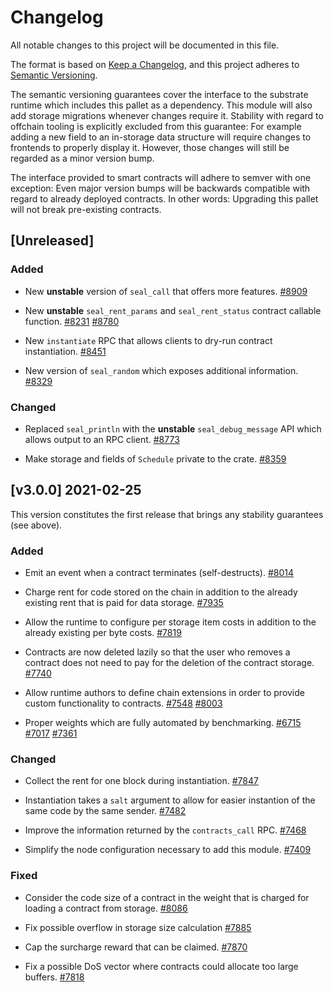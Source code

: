# Changelog

All notable changes to this project will be documented in this file.

The format is based on [Keep a Changelog](https://keepachangelog.com/en/1.0.0/),
and this project adheres to [Semantic Versioning](https://semver.org/spec/v2.0.0.html).

The semantic versioning guarantees cover the interface to the substrate runtime which
includes this pallet as a dependency. This module will also add storage migrations whenever
changes require it. Stability with regard to offchain tooling is explicitly excluded from
this guarantee: For example adding a new field to an in-storage data structure will require
changes to frontends to properly display it. However, those changes will still be regarded
as a minor version bump.

The interface provided to smart contracts will adhere to semver with one exception: Even
major version bumps will be backwards compatible with regard to already deployed contracts.
In other words: Upgrading this pallet will not break pre-existing contracts.

## [Unreleased]

### Added

- New **unstable** version of `seal_call` that offers more features.
[#8909](https://github.com/torwig/substrate/pull/8909)

- New **unstable** `seal_rent_params` and `seal_rent_status` contract callable function.
[#8231](https://github.com/torwig/substrate/pull/8231)
[#8780](https://github.com/torwig/substrate/pull/8780)

- New `instantiate` RPC that allows clients to dry-run contract instantiation.
[#8451](https://github.com/torwig/substrate/pull/8451)

- New version of `seal_random` which exposes additional information.
[#8329](https://github.com/torwig/substrate/pull/8329)

### Changed

- Replaced `seal_println` with the **unstable** `seal_debug_message` API which allows
output to an RPC client.
[#8773](https://github.com/torwig/substrate/pull/8773)

- Make storage and fields of `Schedule` private to the crate.
[#8359](https://github.com/torwig/substrate/pull/8359)

## [v3.0.0] 2021-02-25

This version constitutes the first release that brings any stability guarantees (see above).

### Added

- Emit an event when a contract terminates (self-destructs).
[#8014](https://github.com/torwig/substrate/pull/8014)

- Charge rent for code stored on the chain in addition to the already existing
rent that is paid for data storage.
[#7935](https://github.com/torwig/substrate/pull/7935)

- Allow the runtime to configure per storage item costs in addition
to the already existing per byte costs.
[#7819](https://github.com/torwig/substrate/pull/7819)

- Contracts are now deleted lazily so that the user who removes a contract
does not need to pay for the deletion of the contract storage.
[#7740](https://github.com/torwig/substrate/pull/7740)

- Allow runtime authors to define chain extensions in order to provide custom
functionality to contracts.
[#7548](https://github.com/torwig/substrate/pull/7548)
[#8003](https://github.com/torwig/substrate/pull/8003)

- Proper weights which are fully automated by benchmarking.
[#6715](https://github.com/torwig/substrate/pull/6715)
[#7017](https://github.com/torwig/substrate/pull/7017)
[#7361](https://github.com/torwig/substrate/pull/7361)

### Changed

- Collect the rent for one block during instantiation.
[#7847](https://github.com/torwig/substrate/pull/7847)

- Instantiation takes a `salt` argument to allow for easier instantion of the
same code by the same sender.
[#7482](https://github.com/torwig/substrate/pull/7482)

- Improve the information returned by the `contracts_call` RPC.
[#7468](https://github.com/torwig/substrate/pull/7468)

- Simplify the node configuration necessary to add this module.
[#7409](https://github.com/torwig/substrate/pull/7409)

### Fixed

- Consider the code size of a contract in the weight that is charged for
loading a contract from storage.
[#8086](https://github.com/torwig/substrate/pull/8086)

- Fix possible overflow in storage size calculation
[#7885](https://github.com/torwig/substrate/pull/7885)

- Cap the surcharge reward that can be claimed.
[#7870](https://github.com/torwig/substrate/pull/7870)

- Fix a possible DoS vector where contracts could allocate too large buffers.
[#7818](https://github.com/torwig/substrate/pull/7818)
